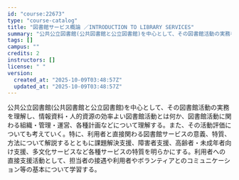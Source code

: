 ```yaml
---
id: "course:22673"
type: "course-catalog"
title: "図書館サービス概論 ／INTRODUCTION TO LIBRARY SERVICES"
summary: "公共公立図書館(公共図書館と公立図書館)を中心として、その図書館活動の実務を理解し、情報資料・人的資源の効率よい図書館活動とは何か、図書館活動に関わる組織・管理・運営、各種計画などについて理解する。また、その活動評価についても考えていく。特…"
tags: []
campus: ""
credits: 2
instructors: []
license: " "
version:
  created_at: "2025-10-09T03:48:57Z"
  updated_at: "2025-10-09T03:48:57Z"
---
```


公共公立図書館(公共図書館と公立図書館)を中心として、その図書館活動の実務を理解し、情報資料・人的資源の効率よい図書館活動とは何か、図書館活動に関わる組織・管理・運営、各種計画などについて理解する。また、その活動評価についても考えていく。特に、利用者と直接関わる図書館サービスの意義、特質、方法について解説するとともに課題解決支援、障害者支援、高齢者・未成年者向け支援、多文化サービスなど各種サービスの特質を明らかにする。利用者への直接支援活動として、担当者の接遇や利用者やボランティアとのコミュニケーション等の基本について学習する。
